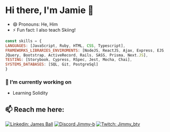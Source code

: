 # Hi there, I'm Jamie 👋

- 😄 Pronouns: He, Him
- ⚡ Fun fact: I also teach Skiing!

```javascript
const skills = {
LANGUAGES: [JavaScript, Ruby, HTML, CSS, Typescript],
FRAMEWORKS_LIBRARIES_ENVIROMENTS: [NodeJS, ReactJS, Ajax, Express, EJS,
JQuery, Bootstrap, ActiveRecord, Rails, SASS, Prisma, Next.JS],
TESTING: [Storybook, Cypress, RSpec, Jest, Mocha, Chai],
SYSTEMS_DATABASES: [SQL, Git, PostgreSql]
}
```

### 🔭 I’m currently working on
- Learning Solidity

## 📫 Reach me here:

[![Linkedin: James Ball](https://img.shields.io/badge/LinkedIn-0077B5?style=for-the-badge&logo=linkedin&logoColor=white)](https://www.linkedin.com/in/james-ball-57831a229/)
[![Discord Jimmy-b](https://img.shields.io/badge/Discord-5865F2?style=for-the-badge&logo=discord&logoColor=white)](https://discordapp.com/users/Jimmy_b363#3543)
[![Twitch: Jimmy_btv](https://img.shields.io/badge/Twitch-5865F2?style=for-the-badge&logo=twitch&logoColor=white)](https://www.twitch.tv/jimmy_btv)



